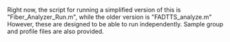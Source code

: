 Right now, the script for running a simplified version of this is "Fiber_Analyzer_Run.m", while the older version is "FADTTS_analyze.m" However, these are designed to be able to run independently. Sample group and profile files are also provided.
